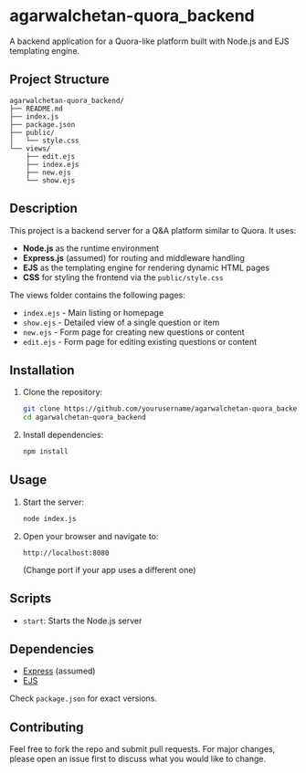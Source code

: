 # agarwalchetan-quora_backend

A backend application for a Quora-like platform built with Node.js and EJS templating engine.

## Project Structure

```
agarwalchetan-quora_backend/
├── README.md
├── index.js
├── package.json
├── public/
│   └── style.css
└── views/
    ├── edit.ejs
    ├── index.ejs
    ├── new.ejs
    └── show.ejs
```

## Description

This project is a backend server for a Q&A platform similar to Quora. It uses:

- **Node.js** as the runtime environment
- **Express.js** (assumed) for routing and middleware handling
- **EJS** as the templating engine for rendering dynamic HTML pages
- **CSS** for styling the frontend via the `public/style.css`

The views folder contains the following pages:

- `index.ejs` - Main listing or homepage
- `show.ejs` - Detailed view of a single question or item
- `new.ejs` - Form page for creating new questions or content
- `edit.ejs` - Form page for editing existing questions or content

## Installation

1. Clone the repository:

   ```bash
   git clone https://github.com/yourusername/agarwalchetan-quora_backend.git
   cd agarwalchetan-quora_backend
   ```

2. Install dependencies:

   ```bash
   npm install
   ```

## Usage

1. Start the server:

   ```bash
   node index.js
   ```

2. Open your browser and navigate to:

   ```
   http://localhost:8080
   ```

   (Change port if your app uses a different one)

## Scripts

- `start`: Starts the Node.js server

## Dependencies

- [Express](https://expressjs.com/) (assumed)
- [EJS](https://ejs.co/)

Check `package.json` for exact versions.

## Contributing

Feel free to fork the repo and submit pull requests. For major changes, please open an issue first to discuss what you would like to change.
